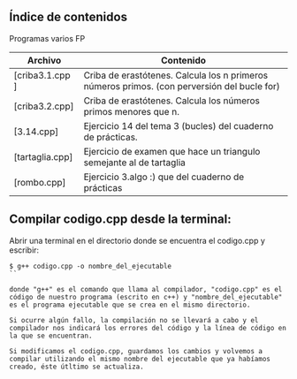 ## Índice de contenidos
Programas varios FP

Archivo | Contenido
--- |	---
[criba3.1.cpp ] | Criba de erastótenes. Calcula los n primeros números primos. (con perversión del bucle for)
[criba3.2.cpp] | Criba de erastótenes. Calcula los números primos menores que n.
[3.14.cpp] | Ejercicio 14 del tema 3 (bucles) del cuaderno de prácticas.
[tartaglia.cpp] | Ejercicio de examen que hace un triangulo semejante al de tartaglia
[rombo.cpp]     | Ejercicio 3.algo :) que del cuaderno de prácticas 


## Compilar codigo.cpp desde la terminal:
Abrir una terminal en el directorio donde se encuentra el codigo.cpp y escribir:

```console
$ g++ codigo.cpp -o nombre_del_ejecutable
``

donde "g++" es el comando que llama al compilador, "codigo.cpp" es el código de nuestro programa (escrito en c++) y "nombre_del_ejecutable" es el programa ejecutable que se crea en el mismo directorio.

Si ocurre algún fallo, la compilación no se llevará a cabo y el compilador nos indicará los errores del código y la línea de código en la que se encuentran.

Si modificamos el codigo.cpp, guardamos los cambios y volvemos a compilar utilizando el mismo nombre del ejecutable que ya habíamos creado, éste útltimo se actualiza.
